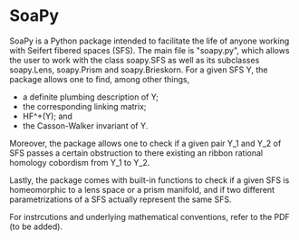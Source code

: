 # SoaPy

SoaPy is a Python package intended to facilitate the life of anyone working with Seifert fibered spaces (SFS).
The main file is "soapy.py", which allows the user to work with the class soapy.SFS as well as its subclasses soapy.Lens, soapy.Prism and soapy.Brieskorn.
For a given SFS Y, the package allows one to find, among other things,

- a definite plumbing description of Y;
- the corresponding linking matrix;
-  HF^+(Y); and
- the Casson-Walker invariant of Y.

Moreover, the package allows one to check if a given pair Y\_1 and Y\_2 of SFS passes a certain obstruction to there existing an ribbon rational homology cobordism from Y\_1 to Y\_2.

Lastly, the package comes with built-in functions to check if a given SFS is homeomorphic to a lens space or a prism manifold, and if two different parametrizations of a SFS actually  represent the same SFS.

For instrcutions and underlying mathematical conventions, refer to the PDF (to be added).

